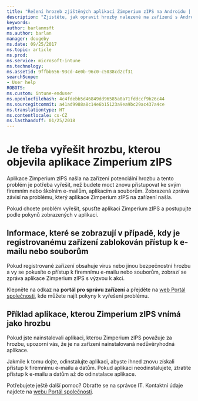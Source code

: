 ```yaml
---
title: "Řešení hrozeb zjištěných aplikací Zimperium zIPS na Androidu | Dokumentace Microsoftu"
description: "Zjistěte, jak opravit hrozby nalezené na zařízení s Androidem."
keywords: 
author: barlanmsft
ms.author: barlan
manager: dougeby
ms.date: 09/25/2017
ms.topic: article
ms.prod: 
ms.service: microsoft-intune
ms.technology: 
ms.assetid: 9ffbb656-93cd-4e0b-96c0-c5038cd2cf31
searchScope:
- User help
ROBOTS: 
ms.custom: intune-enduser
ms.openlocfilehash: 4c4fdebb5d46849dd96585a0a71fddccf9b26c44
ms.sourcegitcommit: a41ad9988a8c14e6b15123a9ea9bc29ac437a4ce
ms.translationtype: HT
ms.contentlocale: cs-CZ
ms.lasthandoff: 01/25/2018
---
```

# <a name="you-need-to-resolve-a-threat-found-by-zimperium-zips"></a>Je třeba vyřešit hrozbu, kterou objevila aplikace Zimperium zIPS

Aplikace Zimperium zIPS našla na zařízení potenciální hrozbu a tento problém je potřeba vyřešit, než budete moct znovu přistupovat ke svým firemním nebo školním e-mailům, aplikacím a souborům. Zobrazená zpráva závisí na problému, který aplikace Zimperium zIPS na zařízení našla.

Pokud chcete problém vyřešit, spusťte aplikaci Zimperium zIPS a postupujte podle pokynů zobrazených v aplikaci.

## <a name="what-you-might-see-if-your-enrolled-device-is-blocked-from-accessing-email-or-files"></a>Informace, které se zobrazují v případě, kdy je registrovanému zařízení zablokován přístup k e-mailu nebo souborům

Pokud registrované zařízení obsahuje virus nebo jinou bezpečnostní hrozbu a vy se pokusíte o přístup k firemnímu e-mailu nebo souborům, zobrazí se zpráva aplikace Zimperium zIPS s výzvou k akci.

Klepněte na odkaz na **portál pro správu zařízení** a přejděte na [web Portál společnosti](https://portal.manage.microsoft.com#HelpDeskDialog), kde můžete najít pokyny k vyřešení problému.

## <a name="example-of-an-app-that-zimperium-zips-sees-as-a-threat"></a>Příklad aplikace, kterou Zimperium zIPS vnímá jako hrozbu

Pokud jste nainstalovali aplikaci, kterou Zimperium zIPS považuje za hrozbu, upozorní vás, že je na zařízení nainstalovaná nedůvěryhodná aplikace.

Jakmile k tomu dojte, odinstalujte aplikaci, abyste ihned znovu získali přístup k firemnímu e-mailu a datům. Pokud aplikaci neodinstalujete, ztratíte přístup k e-mailu a datům až do odinstalace aplikace.

Potřebujete ještě další pomoc? Obraťte se na správce IT. Kontaktní údaje najdete na [webu Portál společnosti](https://portal.manage.microsoft.com#HelpDeskDialog).
